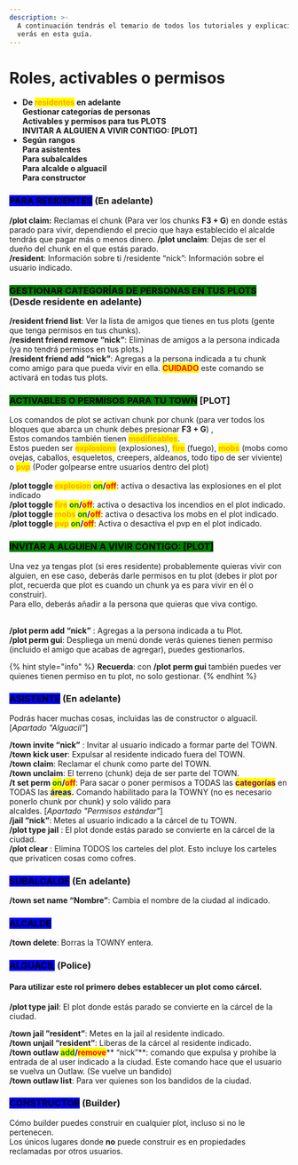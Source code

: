 ```yaml
---
description: >-
  A continuación tendrás el temario de todos los tutoriales y explicaciones que
  verás en esta guía.
---
```


# Roles, activables o permisos

* **De **<mark style="color:orange;">**residentes**</mark>** en adelante**\
  &#x20;                **Gestionar categorías de personas**\
  &#x20;                **Activables y permisos para tus PLOTS**\
  &#x20;                **INVITAR A ALGUIEN A VIVIR CONTIGO: \[PLOT]**
* **Según rangos**\
  &#x20;                   **Para asistentes**\
  &#x20;                   **Para subalcaldes**\
  &#x20;                   **Para alcalde o alguacil**\
  &#x20;                   **Para constructor**

### <mark style="background-color:blue;">PARA RESIDENTES</mark> (En adelante)

**/plot claim:** Reclamas el chunk (Para ver los chunks **F3 + G**) en donde estás parado para vivir, dependiendo el precio que haya establecido el alcalde tendrás que pagar más o menos dinero. **/plot unclaim**: Dejas de ser el dueño del chunk en el que estás parado. \
**/resident**: Información sobre ti /residente “nick”: Información sobre el usuario indicado.

### <mark style="background-color:green;">GESTIONAR CATEGORÍAS DE PERSONAS EN TUS PLOTS</mark> (Desde residente en adelante)

**/resident friend list**: Ver la lista de amigos que tienes en tus plots (gente que tenga permisos en tus chunks). \
**/resident friend remove “nick”**: Eliminas de amigos a la persona indicada (ya no tendrá permisos en tus plots.) \
**/resident friend add “nick”**: Agregas a la persona indicada a tu chunk como amigo para que pueda vivir en ella. <mark style="color:red;">**CUIDADO**</mark> este comando se activará en todas tus plots.

### <mark style="background-color:green;">ACTIVABLES O PERMISOS PARA TU TOWN</mark> \[PLOT]

Los comandos de plot se activan chunk por chunk (para ver todos los bloques que abarca un chunk debes presionar **F3 + G**) ,\
Estos comandos también tienen <mark style="color:orange;">**modificables**</mark>.\
Estos pueden ser <mark style="color:orange;">**explosions**</mark> (explosiones), <mark style="color:orange;">**fire**</mark> (fuego), <mark style="color:orange;">**mobs**</mark> (mobs como ovejas, caballos, esqueletos, creepers, aldeanos, todo tipo de ser viviente) o <mark style="color:orange;">**pvp**</mark> (Poder golpearse entre usuarios dentro del plot)\
\
**/plot toggle **<mark style="color:orange;">**explosion**</mark> <mark style="color:green;">**on**</mark>**/**<mark style="color:red;">**off**</mark>: activa o desactiva las explosiones en el plot indicado\
**/plot toggle **<mark style="color:orange;">**fire**</mark> <mark style="color:green;">**on**</mark>**/**<mark style="color:red;">**off**</mark>: activa o desactiva los incendios en el plot indicado.\
**/plot toggle **<mark style="color:orange;">**mobs**</mark> <mark style="color:green;">**on**</mark>**/**<mark style="color:red;">**off**</mark>: activa o desactiva los mobs en el plot indicado.\
**/plot toggle **<mark style="color:orange;">**pvp**</mark> <mark style="color:green;">**on**</mark>**/**<mark style="color:red;">**off**</mark>: Activa o desactiva el pvp en el plot indicado.

### <mark style="background-color:green;">**INVITAR A ALGUIEN A VIVIR CONTIGO: \[PLOT]**</mark>

Una vez ya tengas plot (si eres residente) probablemente quieras vivir con alguien, en ese caso, deberás darle permisos en tu plot (debes ir plot por plot, recuerda que plot es cuando un chunk ya es para vivir en él o construir).\
Para ello, deberás añadir a la persona que quieras que viva contigo.

\
**/plot perm add “nick”** : Agregas a la persona indicada a tu Plot.\
**/plot perm gui**: Despliega un menú donde verás quienes tienen permiso (incluido el amigo que acabas de agregar), puedes gestionarlos.

{% hint style="info" %}
**Recuerda**: con **/plot perm gui** también puedes ver quienes tienen permiso en tu plot, no solo gestionar.
{% endhint %}

### <mark style="background-color:blue;">ASISTENTE</mark> (En adelante)

Podrás hacer muchas cosas, incluidas las de constructor o alguacil. \[_Apartado "Alguacil"_]

**/town invite “nick”** : Invitar al usuario indicado a formar parte del TOWN.\
**/town kick user**: Expulsar al residente indicado fuera del TOWN. \
**/town claim**: Reclamar el chunk como parte del TOWN.\
**/town unclaim**: El terreno (chunk) deja de ser parte del TOWN.\
**/t set perm **<mark style="color:green;">**on**</mark>**/**<mark style="color:red;">**off**</mark>: Para sacar o poner permisos a TODAS las <mark style="color:purple;">**categorías**</mark> en TODAS las <mark style="color:blue;">**áreas**</mark>**.** Comando habilitado para la TOWNY (no es necesario ponerlo chunk por chunk) y solo válido para\
alcaldes. \[_Apartado "Permisos estándar"_]\
**/jail “nick”**:  Metes al usuario indicado a la cárcel de tu TOWN.\
**/plot type jail** : El plot donde estás parado se convierte en la cárcel de la ciudad.\
**/plot clear** : Elimina TODOS los carteles del plot. Esto incluye los carteles que privaticen cosas como cofres.

### <mark style="background-color:blue;">SUBALCALDE</mark> (En adelante)

**/town set name “Nombre”**: Cambia el nombre de la ciudad al indicado.

### <mark style="background-color:blue;">ALCALDE</mark>

**/town delete**: Borras la TOWNY entera.

### <mark style="background-color:blue;">ALGUACIL</mark> (Police)

#### Para utilizar este rol primero debes establecer un plot como cárcel.

**/plot type jail**: El plot donde estás parado se convierte en la cárcel de la ciudad.

**/town jail ”resident”**: Metes en la jail al residente indicado.\
**/town unjail “resident”**: Liberas de la cárcel al residente indicado.\
**/town outlaw **<mark style="color:green;">**add**</mark>**/**<mark style="color:red;">**remove**</mark>** “nick”**:  comando que expulsa y prohibe la entrada de al user indicado a la ciudad. Este comando hace que el usuario se vuelva un Outlaw. (Se vuelve un bandido)\
**/town outlaw list**: Para ver quienes son los bandidos de la ciudad.

### &#x20;<mark style="background-color:blue;">CONSTRUCTOR</mark> (Builder)

Cómo builder puedes construir en cualquier plot, incluso si no le pertenecen.\
Los únicos lugares donde **no** puede construir es en propiedades reclamadas por otros usuarios.

